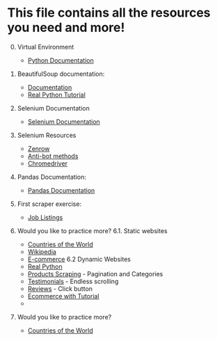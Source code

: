 # This file contains all the resources you need and more!

0. Virtual Environment
   * [Python Documentation](https://docs.python.org/3/library/venv.html)

1. BeautifulSoup documentation:
   * [Documentation](https://www.crummy.com/software/BeautifulSoup/bs4/doc/)
   * [Real Python Tutorial](https://realpython.com/beautiful-soup-web-scraper-python/)

2. Selenium Documentation
   * [Selenium Documentation](https://selenium-python.readthedocs.io/)

3. Selenium Resources
   * [Zenrow](https://www.zenrows.com/blog/selenium-python-web-scraping#getting-started)
   * [Anti-bot methods](https://www.zenrows.com/blog/selenium-avoid-bot-detection#rotating-http-headers)
   * [Chromedriver](https://googlechromelabs.github.io/chrome-for-testing/)

4. Pandas Documentation:

   * [Pandas Documentation](https://pandas.pydata.org/docs/user_guide/10min.html)

5. First scraper exercise:
   * [Job Listings](https://www.remotepython.com/jobs/?q=Python)

6. Would you like to practice more?
   6.1. Static websites
      * [Countries of the World](https://www.scrapethissite.com/pages/simple/)
      * [Wikipedia]()
      * [E-commerce](https://www.scrapingcourse.com/ecommerce/)
   6.2 Dynamic Websites
      * [Real Python](https://realpython.com/)
      * [Products Scraping](https://web-scraping.dev/products) - Pagination and Categories
      * [Testimonials](https://web-scraping.dev/testimonials) - Endless scrolling
      * [Reviews](https://web-scraping.dev/reviews) - Click button
      * [Ecommerce with Tutorial](https://scrapingclub.com/exercise/list_infinite_scroll/)
      * 
7. Would you like to practice more?
   * [Countries of the World](https://www.scrapethissite.com/pages/simple/)